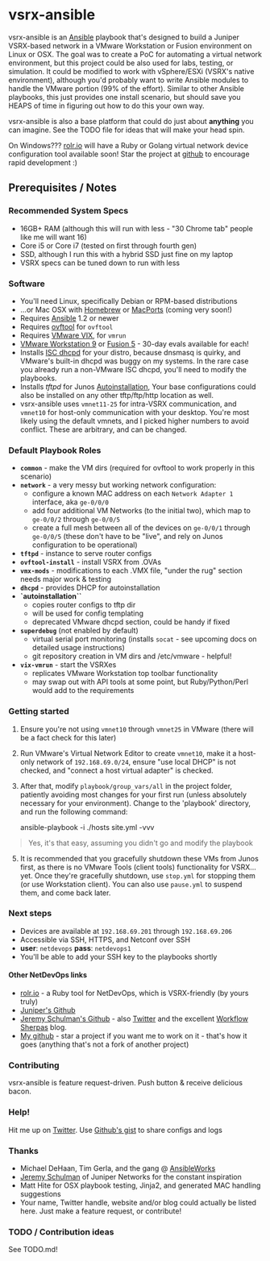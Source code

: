 vsrx-ansible
============

vsrx-ansible is an [Ansible](https://github.com/ansible/ansible) playbook that's designed to build a Juniper VSRX-based network in a VMware Workstation or Fusion environment on Linux or OSX.  The goal was to create a PoC for automating a virtual network environment, but this project could be also used for labs, testing, or simulation.  It could be modified to work with vSphere/ESXi (VSRX's native environment), although you'd probably want to write Ansible modules to handle the VMware portion (99% of the effort).  Similar to other Ansible playbooks, this just provides one install scenario, but should save you HEAPS of time in figuring out how to do this your own way.

vsrx-ansible is also a base platform that could do just about **anything** you can imagine.  See the TODO file for ideas that will make your head spin. 

On Windows??? [rolr.io](https://rolr.io) will have a Ruby or Golang virtual network device configuration tool available soon!  Star the project at [github](https://github.com/rolr/rolr) to encourage rapid development :)

## Prerequisites / Notes

### Recommended System Specs

- 16GB+ RAM (although this will run with less - "30 Chrome tab" people like me will want 16)
- Core i5 or Core i7 (tested on first through fourth gen)
- SSD, although I run this with a hybrid SSD just fine on my laptop
- VSRX specs can be tuned down to run with less

### Software

- You'll need Linux, specifically Debian or RPM-based distributions
- ...or Mac OSX with [Homebrew](http://brew.sh/) or [MacPorts](http://macports.org) (coming very soon!)
- Requires [Ansible](https://github.com/ansible/ansible) 1.2 or newer
- Requires [ovftool](https://communities.vmware.com/community/vmtn/automationtools/ovf) for `ovftool`
- Requires [VMware VIX](http://www.vmware.com/support/developer/vix-api/), for `vmrun`
- [VMware Workstation 9](https://www.vmware.com/go/try-workstation) or [Fusion 5](https://www.vmware.com/go/tryfusion) - 30-day evals available for each!
- Installs [ISC dhcpd](http://www.isc.org/downloads/dhcp/) for your distro, because dnsmasq is quirky, and VMware's built-in dhcpd was buggy on my systems.  In the rare case you already run a non-VMware ISC dhcpd, you'll need to modify the playbooks.
- Installs *tftpd* for Junos [Autoinstallation](https://www.juniper.net/techpubs/en_US/junos12.1x45/topics/concept/security-autoinstallation-overview.html),  Your base configurations could also be installed on any other tftp/ftp/http location as well.
- vsrx-ansible uses `vmnet11-25` for intra-VSRX communication, and `vmnet10` for host-only communication with your desktop.  You're most likely using the default vmnets, and I picked higher numbers to avoid conflict.  These are arbitrary, and can be changed.

### Default Playbook Roles

- **`common`** - make the VM dirs (required for ovftool to work properly in this scenario)
- **`network`** - a very messy but working network configuration:
  - configure a known MAC address on each `Network Adapter 1` interface, aka `ge-0/0/0`
  - add four additional VM Networks (to the initial two), which map to `ge-0/0/2` through `ge-0/0/5`
  - create a full mesh between all of the devices on `ge-0/0/1` through `ge-0/0/5` (these don't have to be "live", and rely on Junos configuration to be operational)
- **`tftpd`** - instance to serve router configs
- **`ovftool-install`** - install VSRX from .OVAs
- **`vmx-mods`** - modifications to each .VMX file, "under the rug" section needs major work & testing
- **`dhcpd`** - provides DHCP for autoinstallation
- **`autoinstallation``**
  - copies router configs to tftp dir
  - will be used for config templating
  - deprecated VMware dhcpd section, could be handy if fixed
- **`superdebug`** (not enabled by default)
  - virtual serial port monitoring (installs `socat` - see upcoming docs on detailed usage instructions)
  - git repository creation in VM dirs and /etc/vmware - helpful!
- **`vix-vmrun`** - start the VSRXes
  - replicates VMware Workstation top toolbar functionality
  - may swap out with API tools at some point, but Ruby/Python/Perl would add to the requirements

### Getting started

1. Ensure you're not using `vmnet10` through `vmnet25` in VMware (there will be a fact check for this later)
2. Run VMware's Virtual Network Editor to create `vmnet10`, make it a host-only network of `192.168.69.0/24`, ensure "use local DHCP" is not checked, and "connect a host virtual adapter" is checked.
3. After that, modify `playbook/group_vars/all` in the project folder, patiently avoiding most changes for your first run (unless absolutely necessary for your environment).  Change to the 'playbook' directory, and run the following command:

    ansible-playbook -i ./hosts site.yml -vvv
    
 > Yes, it's that easy, assuming you didn't go and modify the playbook

5. It is recommended that you gracefully shutdown these VMs from Junos first, as there is no VMware Tools (client tools) functionality for VSRX... yet.  Once they're gracefully shutdown, use `stop.yml` for stopping them (or use Workstation client).  You can also use `pause.yml` to suspend them, and come back later.
 

### Next steps
- Devices are available at `192.168.69.201` through `192.168.69.206`
- Accessible via SSH, HTTPS, and Netconf over SSH
- **user**: `netdevops` **pass**: `netdevops1`
- You'll be able to add your SSH key to the playbooks shortly 

#### Other NetDevOps links

- [rolr.io](https://rolr.io) - a Ruby tool for NetDevOps, which is VSRX-friendly (by yours truly)
- [Juniper's Github](https://github.com/juniper)
- [Jeremy Schulman's Github](https://github.com/jeremyschulman) - also [Twitter](https://twitter.com/nwkautomaniac) and the excellent [Workflow Sherpas](http://workflowsherpas.com) blog.
- [My github](https://github.com/routelastresort) - star a project if you want me to work on it - that's how it goes (anything that's not a fork of another project)

### Contributing

vsrx-ansible is feature request-driven.  Push button & receive delicious bacon.

### Help!

Hit me up on [Twitter](https://twitter.com/routelastresort).  Use [Github's gist](https://gist.github.com) to share configs and logs

### Thanks

- Michael DeHaan, Tim Gerla, and the gang @ [AnsibleWorks](http://ansible.cc)
- [Jeremy Schulman](https://github.com/jeremyschulman) of Juniper Networks for the constant inspiration
- Matt Hite for OSX playbook testing, Jinja2, and generated MAC handling suggestions
- Your name, Twitter handle, website and/or blog could actually be listed here.  Just make a feature request, or contribute!

### TODO / Contribution ideas

See TODO.md!